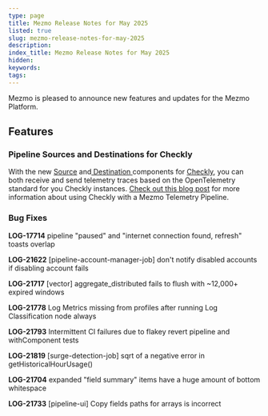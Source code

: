 ```yaml
---
type: page
title: Mezmo Release Notes for May 2025
listed: true
slug: mezmo-release-notes-for-may-2025
description: 
index_title: Mezmo Release Notes for May 2025
hidden: 
keywords: 
tags: 
---
```



Mezmo is pleased to announce new features and updates for the Mezmo Platform.

## Features

### Pipeline Sources and Destinations for Checkly

With the new [Source](https://docs.mezmo.com/telemetry-pipelines/checkly) and[ Destination ](https://docs.mezmo.com/telemetry-pipelines/checkly-destination)components for [Checkly](https://www.checklyhq.com/), you can both receive and send telemetry traces based on the OpenTelemetry standard for you Checkly instances. [Check out this blog post](https://www.checklyhq.com/blog/streamlining-telemetry-mezmo/) for more information about using Checkly with a Mezmo Telemetry Pipeline.

### Bug Fixes

**LOG-17714** pipeline "paused" and "internet connection found, refresh" toasts overlap

**LOG-21622** [pipeline-account-manager-job] don't notify disabled accounts if disabling account fails

**LOG-21717** [vector] aggregate_distributed fails to flush with ~12,000+ expired windows

**LOG-21778** Log Metrics missing from profiles after running Log Classification node always

**LOG-21793** Intermittent CI failures due to flakey revert pipeline and withComponent tests

**LOG-21819** [surge-detection-job] sqrt of a negative error in getHistoricalHourUsage()

**LOG-21704** expanded "field summary" items have a huge amount of bottom whitespace

**LOG-21733** [pipeline-ui] Copy fields paths for arrays is incorrect